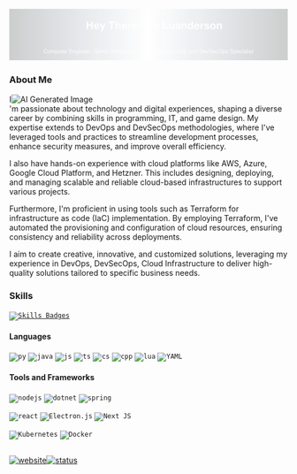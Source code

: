 <a align="center">![banner](assets/banner.svg)</a>

### About Me
<img align="right" alt="AI Generated Image" src="https://th.bing.com/th/id/OIG3.u6qGpBx7w1ALaytkDprs?w=1024&h=1024&rs=1&pid=ImgDetMain" width="500" />

I'm passionate about technology and digital experiences, shaping a diverse career by combining skills in programming, IT, and game design. My expertise extends to DevOps and DevSecOps methodologies, where I've leveraged tools and practices to streamline development processes, enhance security measures, and improve overall efficiency.

I also have hands-on experience with cloud platforms like AWS, Azure, Google Cloud Platform, and Hetzner. This includes designing, deploying, and managing scalable and reliable cloud-based infrastructures to support various projects.
  
Furthermore, I'm proficient in using tools such as Terraform for infrastructure as code (IaC) implementation. By employing Terraform, I've automated the provisioning and configuration of cloud resources, ensuring consistency and reliability across deployments.

I aim to create creative, innovative, and customized solutions, leveraging my experience in DevOps, DevSecOps, Cloud Infrastructure to deliver high-quality solutions tailored to specific business needs.


### Skills 
<a href="SKILS.md"><code>![Skills Badges](https://img.shields.io/badge/For_full_skills_list_follow_this_Link-blue?style=for-the-badge)</code></a>
#### Languages

<code>![py](https://img.shields.io/badge/Python-3776AB?style=for-the-badge&logo=python&logoColor=yellow)</code>
<code>![java](https://img.shields.io/badge/Java-fff?style=for-the-badge&logo=openjdk&logoColor=red)</code>
<code>![js](https://img.shields.io/badge/JavaScript-F7DF1E?style=for-the-badge&logo=javascript&logoColor=black)</code>
<code>![ts](https://img.shields.io/badge/TypeScript-007ACC?style=for-the-badge&logo=typescript&logoColor=white)</code>
<code>![cs](https://img.shields.io/badge/C%23-purple?style=for-the-badge&logo=C%23&logoColor=white)</code>
<code>![cpp](https://img.shields.io/badge/C%2B%2B-00599C?style=for-the-badge&logo=c%2B%2B&logoColor=white)</code>
<code>![lua](https://img.shields.io/badge/Lua-2C2D72?style=for-the-badge&logo=lua&logoColor=white)</code>
<code>![YAML](https://img.shields.io/badge/yaml-%23ffffff.svg?style=for-the-badge&logo=yaml&logoColor=151515)</code>

#### Tools and Frameworks
<code>![nodejs](https://img.shields.io/badge/Node.js-43853D?style=for-the-badge&logo=node.js&logoColor=white)</code>
<code>![dotnet](https://img.shields.io/badge/.NET-5C2D91?style=for-the-badge&logo=.net&logoColor=white)</code>
<code>![spring](https://img.shields.io/badge/Spring-6DB33F?style=for-the-badge&logo=spring&logoColor=white)</code>

<code>![react](https://img.shields.io/badge/React-20232A?style=for-the-badge&logo=react&logoColor=61DAFB)</code>
<code>![Electron.js](https://img.shields.io/badge/Electron-191970?style=for-the-badge&logo=Electron&logoColor=white)</code>
<code>![Next JS](https://img.shields.io/badge/Next-black?style=for-the-badge&logo=next.js&logoColor=white)</code>

<code>![Kubernetes](https://img.shields.io/badge/kubernetes-%23326ce5.svg?style=for-the-badge&logo=kubernetes&logoColor=white)</code>
<code>![Docker](https://img.shields.io/badge/docker-%230db7ed.svg?style=for-the-badge&logo=docker&logoColor=white)</code>


##
<a href='https://luanderson.dev.br' target='__blak'>![website](https://img.shields.io/badge/luanderson.dev.br-%230db7ed.svg?style=for-the-badge)![status](https://img.shields.io/website-up-down-green-red/https/luanderson.dev.br?style=for-the-badge)</a>
